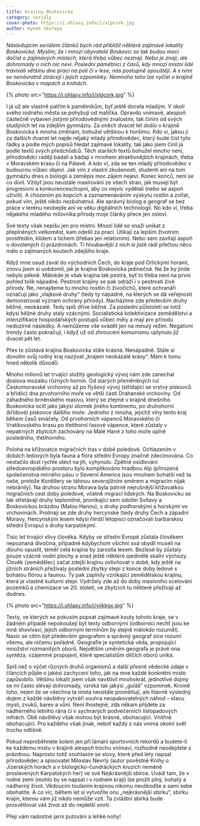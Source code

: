 ```yaml
---
title: Krajiny Boskovicka
category: seriály
cover-photo: https://i.ohlasy.info/i/xlpcsrk.jpg
author: Hynek Skořepa
---
```


*Následujícím seriálem článků bych rád přiblížil některé zajímavé lokality Boskovicka. Myslím, že i mnozí obyvatelé Boskovic se tak budou moci dočíst o zajímavých místech, která třeba vůbec neznají. Nebo je znají, ale dohromady o nich nic neví. Poslední pamětníci z časů, kdy mnozí místní lidé trávívali většinu dne prací na poli či v lese, nás postupně opouštějí. A s nimi se nenávratně ztrácejí i jejich vzpomínky. Nemnoho toho lze vyčíst o krajině Boskovicka v mapách a knihách.*

{% photo src="https://i.ohlasy.info/i/xlpcsrk.jpg" %}

I já už ale vlastně patřím k pamětníkům, byť ještě docela mladým. V okolí svého rodného města se pohybuji od malička. Opravdu vnímavě, alespoň částečně vybaven jistými přírodovědnými znalostmi, tak činím od svých studijních let na zdejším gymnáziu. Za oněch dvacet let došlo v krajině Boskovicka k mnoha změnám, bohužel většinou k horšímu. Kdo ví, jakou ji za dalších dvacet let najde nějaký mladý přírodovědec, který bude číst tyto řádky a podle mých popisů hledat zajímavé lokality, tak jako jsem činil já podle textů svých předchůdců. Těch starších textů bohužel mnoho není, přírodovědci raději bádali a bádají v mnohem atraktivnějších krajinách, třeba v Moravském krasu či na Pálavě. A kdo ví, zda se ten mladý přírodovědec v budoucnu vůbec objeví. Jak vím z vlastní zkušenosti, studenti ani na tom gymnáziu dnes o biologii a zeměpis moc zájem nejeví. Konec konců, není se co divit. Vždyť jsou neustále masírováni ze všech stran, jak musejí být progresivní a konkurenceschopní, aby co nejvíc vydělali (nebo se aspoň uživili). A chozením po kopcích a zaznamenáváním výskytu rostlin a zvířat, pokud vím, ještě nikdo nezbohatnul. Ale správný biolog a geograf se bez práce v terénu neobejde ani ve věku digitálních technologií. No kdo ví, třeba nějakého mladého milovníka přírody moje články přece jen osloví.

Své texty však nepíšu jen pro místní. Mnozí lidé se snaží unikat z přeplněných velkoměst, kam odešli za prací. Utíkají za lepším životním prostředím, klidem a tichem (třebas jen relativním). Nebo sem zavítají aspoň o dovolených či prázdninách. Ti hloubavější z nich si jistě rádi přečtou něco málo o zajímavých koutech zdejšího kraje.

Když mne osud zavál do východních Čech, do kraje pod Orlickými horami, znovu jsem si uvědomil, jak je krajina Boskovicka jedinečná. Ne že by jinde nebylo pěkně. Málokde je však krajina tak pestrá, byť to třeba není na první pohled tolik nápadné. Pestrost krajiny se pak odráží i v pestrosti živé přírody. Ne, nenajdeme tu mnoho rostlin či živočichů, které ochranáři označují jako „vlajkové druhy“ (tedy ty nápadné, na kterých se dá veřejnosti demonstrovat význam ochrany přírody). Nacházíme zde především druhy běžné, neokázalé. Tedy spíš dříve běžné. Za poslední půlstoletí se totiž kdysi běžné druhy staly vzácnými. Socialistická kolektivizace zemědělství a intenzifikace hospodářských postupů vůbec měly a mají pro přírodu nedozírné následky. A nemůžeme vše svádět jen na minulý režim. Negativní trendy často pokračují, i když už od zhroucení komunismu uplynulo již dvacet pět let.

Přes to zůstává krajina Boskovicka stále krásná. Nenápadně. Stále si dovolím svůj rodný kraj nazývat „krajem neokázalé krásy“. Mám k tomu hned několik důvodů:

Mnoho milionů let trvající složitý geologický vývoj nám zde zanechal doslova mozaiku různých hornin. Od starých přeměněných rul Českomoravské vrchoviny až po flyšový vývoj (střídající se vrstvy pískovců a břidlic) dna prvohorního moře ve větší části Drahanské vrchoviny. Od záhadného brněnského masivu, který se zřejmě v krajině dnešního Boskovicka ocitl jako jakýsi úlomek jiného kontinentu, po druhohorní (křídové) pískovce dalšího moře. Jednoho z mnoha, jejichž vlny tento kraj během časů smáčely. Od prvohorních vápenců Moravského či Vratíkovského krasu po třetihorní řasové vápence, které zůstaly v nepatrných zbytcích zachovány na Malé Hané z toho moře úplně posledního, třetihorního.

Poloha na křižovatce migračních tras v době poledové. Ochlazením v dobách ledových byla fauna a flóra střední Evropy značně zdecimována. Co nestačilo dost rychle utéct na jih, vyhynulo. Zpětné osídlování středoevropského prostoru bylo komplikováno hradbou Alp (přirozená společenstva mírného pásu v Severní Americe jsou mnohem bohatší než ta naše, protože Kordillery se táhnou severojižním směrem a migracím nijak nebránily). Na druhou stranu Morava byla patrně nejrušnější křižovatkou migračních cest doby poledové, včetně migrací lidských. Na Boskovicku se tak střetávají druhy teplomilné, pronikající sem údolím Svitavy a Boskovickou brázdou (Malou Hanou), s druhy podhorskými a horskými ve vrchovinách. Prolínají se zde druhy hercynské (tedy druhy Čech a západní Moravy, Hercynským lesem kdysi římští letopisci označovali barbarskou střední Evropu) s druhy karpatskými.

Tisíc let trvající vlivy člověka. Kdyby ve střední Evropě zůstala člověkem nepoznaná divočina, případně kdybychom všichni svá obydlí museli na dlouho opustit, téměř celá krajina by zarostla lesem. Bezlesé by zůstaly pouze vzácné vodní plochy a snad ještě některé ojedinělé skalní výchozy. Člověk (zemědělec) začal zdejší krajinu ovlivňovat v době, kdy ještě na jižních stráních přežívaly poslední zbytky stepí z konce doby ledové s bohatou flórou a faunou. Ty pak zaplnily vznikající zemědělskou krajinu, která je vlastně kulturní stepí. Vydržely zde až do doby masivního scelování pozemků a chemizace ve 20. století, ve zbytcích tu některé přežívají až dodnes.

{% photo src="https://i.ohlasy.info/i/yiikkgx.jpg" %}

Texty, ve kterých se pokusím popsat zajímavé kouty tohoto kraje, se v žádném případě nepokoušejí být texty odbornými (odborníci nechť jsou ke mně shovívaví, jejich odborným termínům by stejně málokdo rozuměl). Navíc se cítím být především geografem a správný geograf sice rozumí všemu, ale ničemu pořádně. Geografie je syntetická věda, propojující množství rozmanitých oborů. Největším uměním geografa je právě ona syntéza, vzájemné propojení, které specialistům dílčích oborů uniká. 

Spíš než o výčet různých druhů organismů a další přesné vědecké údaje v článcích půjde o jakési zachycení toho, jak na mne každé konkrétní místo zapůsobilo. Většinu lokalit jsem však navštívil mnohokrát, jednotlivé dojmy se mi často slévají dohromady, vzniká tak jakýsi „guláš“ vzpomínek. Kromě toho, nejen že se všechna ta místa neustále proměňují, ale hlavně výsledný dojem z každé návštěvy vytváří souhra neopakovatelných náhod – stavu mysli, zvuků, barev a vůní. Není lhostejné, zda někam přijdete za nádherného letního rána či v sychravých podvečerních listopadových mlhách. Obě návštěvy však mohou být krásné, obohacující. Vnitřně obohacující. Pro každého však jinak, neboť každý z nás vnímá okolní svět trochu odlišně.

Pokud neproběhnete kolem jen při lámání sportovních rekordů a budete-li ke každému místu v krajině alespoň trochu vnímaví, rozhodně neodejdete s prázdnou. Naprosto totiž souhlasím se slovy, které před lety napsal přírodovědec a spisovatel Miloslav Nevrlý (autor pověstné Knihy o Jizerských horách a v biologicko-čundráckých kruzích neméně proslavených Karpatských her) ve své Nejkrásnější sbírce. Uvádí tam, že v rodné zemi (mohlo by se napsat i v rodném kraji) lze prožít plný, bohatý a nádherný život. Vědoucím touláním krajinou nikomu neuškodíte a sami sebe obohatíte. A co víc, během let si vytvoříte onu „nejkrásnější sbírku“, sbírku krajin, kterou vám již nikdo nemůže vzít. Ta zvláštní sbírka bude prosvětlovat váš život až do nejdelší smrti.

Přeji vám radostné jarní putování a lehké nohy!
